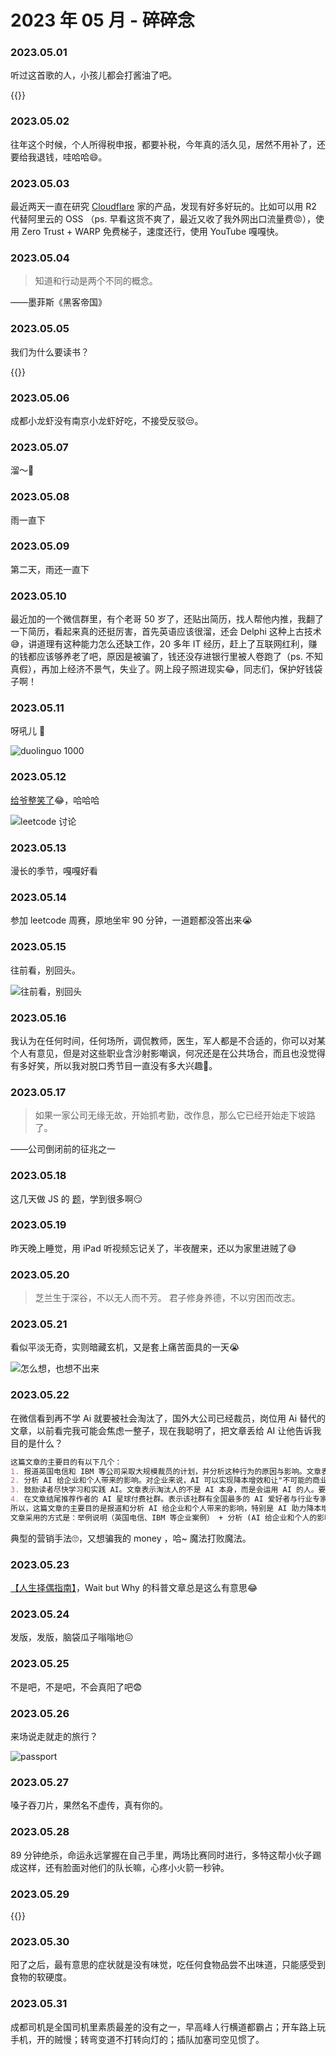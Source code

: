 # 2023 年 05 月 - 碎碎念


### 2023.05.01
听过这首歌的人，小孩儿都会打酱油了吧。

{{<youtube M2MofcPjonU>}}

### 2023.05.02
往年这个时候，个人所得税申报，都要补税，今年真的活久见，居然不用补了，还要给我退钱，哇哈哈😄。

### 2023.05.03
最近两天一直在研究 [Cloudflare](https://www.cloudflare.com/) 家的产品，发现有好多好玩的。比如可以用 R2 代替阿里云的 OSS （ps. 早看这货不爽了，最近又收了我外网出口流量费😡），使用 Zero Trust + WARP 免费梯子，速度还行，使用 YouTube 嘎嘎快。

### 2023.05.04

> 知道和行动是两个不同的概念。

——墨菲斯《黑客帝国》

### 2023.05.05
我们为什么要读书？

{{<bilibili BV1BK411L7DJ>}}

### 2023.05.06
成都小龙虾没有南京小龙虾好吃，不接受反驳😒。

### 2023.05.07
溜～👀

### 2023.05.08
雨一直下

### 2023.05.09
第二天，雨还一直下

### 2023.05.10
最近加的一个微信群里，有个老哥 50 岁了，还贴出简历，找人帮他内推，我翻了一下简历，看起来真的还挺厉害，首先英语应该很溜，还会 Delphi 这种上古技术😅，讲道理有这种能力怎么还缺工作，20 多年 IT 经历，赶上了互联网红利，赚的钱都应该够养老了吧，原因是被骗了，钱还没存进银行里被人卷跑了（ps. 不知真假），再加上经济不景气，失业了。网上段子照进现实😂，同志们，保护好钱袋子啊！

### 2023.05.11
呀吼儿 🚀

![duolinguo 1000](https://image.ericzzz.com/2023/05/11/f8ea7248-08a4-48d6-9b38-df2eb1458808.webp)

### 2023.05.12
[给爷整笑了](https://leetcode.cn/problems/lwyVBB/comments/)😂，哈哈哈

![leetcode 讨论](https://image.ericzzz.com/2023/05/12/ccbaec7d-f604-42a0-aca5-a2402b042848.webp)

### 2023.05.13
漫长的季节，嘎嘎好看

### 2023.05.14
参加 leetcode 周赛，原地坐牢 90 分钟，一道题都没答出来😭

### 2023.05.15
往前看，别回头。

![往前看，别回头](https://image.ericzzz.com/2023/05/15/2770d816d9d82d42660482f797144dd2.webp)

### 2023.05.16
我认为在任何时间，任何场所，调侃教师，医生，军人都是不合适的，你可以对某个人有意见，但是对这些职业含沙射影嘲讽，何况还是在公共场合，而且也没觉得有多好笑，所以我对脱口秀节目一直没有多大兴趣🥲。

### 2023.05.17
> 如果一家公司无缘无故，开始抓考勤，改作息，那么它已经开始走下坡路了。

——公司倒闭前的征兆之一

### 2023.05.18
这几天做 JS 的 [题](https://leetcode.cn/circle/discuss/jE87x7/)，学到很多啊😏

### 2023.05.19
昨天晚上睡觉，用 iPad 听视频忘记关了，半夜醒来，还以为家里进贼了😅

### 2023.05.20
> 芝兰生于深谷，不以无人而不芳。
> 君子修身养德，不以穷困而改志。

### 2023.05.21
看似平淡无奇，实则暗藏玄机，又是套上痛苦面具的一天😭

![怎么想，也想不出来](https://image.ericzzz.com/2023/05/21/ea9fb416034a0824e2eea3c1e312c039.webp)

### 2023.05.22
在微信看到再不学 Ai 就要被社会淘汰了，国外大公司已经裁员，岗位用 Ai 替代的文章，以前看完我可能会焦虑一整子，现在我聪明了，把文章丢给 AI 让他告诉我目的是什么？
```md
这篇文章的主要目的有以下几个：
1. 报道英国电信和 IBM 等公司采取大规模裁员的计划，并分析这种行为的原因与影响。文章表示这主要是因为这些企业采用了 AI 和数字化技术，实现了降本增效，所以进行了裁员。
2. 分析 AI 给企业和个人带来的影响。对企业来说，AI 可以实现降本增效和让"不可能的商业变为可能"。对个人来说，掌握 AI 可以成为"超级个体", 提高工作效率和创造新的商业机会。
3. 鼓励读者尽快学习和实践 AI。文章表示淘汰人的不是 AI 本身，而是会运用 AI 的人。要采取正确的选择，需要尽快学习和实践 AI。
4. 在文章结尾推荐作者的 AI 星球付费社群。表示该社群有全国最多的 AI 爱好者与行业专家，最好的课程内容，并且新加入者有三天的退款期。
所以，这篇文章的主要目的是报道和分析 AI 给企业和个人带来的影响，特别是 AI 助力降本增效和创新商业模式方面，鼓励读者学习 AI 以应对这种影响并抓住机会；以及推广作者自己的 AI 学习社群。
文章采用的方式是：举例说明（英国电信、IBM 等企业案例） + 分析 (AI 给企业和个人的影响） + 建议（学习 AI) + 推广 (AI 星球）, 这是一种比较典型的内容营销手法。
```
典型的营销手法🙄，又想骗我的 money ，哈~ 魔法打败魔法。

### 2023.05.23
[【人生择偶指南】](https://mp.weixin.qq.com/s/6T3lS81tnkTIlkiPR-I5GA)，Wait but Why 的科普文章总是这么有意思😂

### 2023.05.24
发版，发版，脑袋瓜子嗡嗡地😖

### 2023.05.25
不是吧，不是吧，不会真阳了吧😨

### 2023.05.26
来场说走就走的旅行？

![passport](https://image.ericzzz.com/2023/05/27/2eea5e8797a66ac2c79e7b77458fd1b3.webp)

### 2023.05.27
嗓子吞刀片，果然名不虚传，真有你的。

### 2023.05.28
89 分钟绝杀，命运永远掌握在自己手里，两场比赛同时进行，多特这帮小伙子踢成这样，还有脸面对他们的队长嘛，心疼小火箭一秒钟。

### 2023.05.29
{{<youtube vMnQDhnGiqM>}}

### 2023.05.30
阳了之后，最有意思的症状就是没有味觉，吃任何食物品尝不出味道，只能感受到食物的软硬度。

### 2023.05.31
成都司机是全国司机里素质最差的没有之一，早高峰人行横道都霸占；开车路上玩手机，开的贼慢；转弯变道不打转向灯的；插队加塞司空见惯了。

